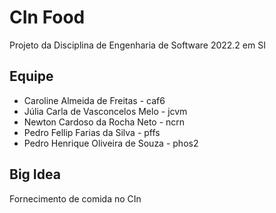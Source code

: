 # CIn Food
Projeto da Disciplina de Engenharia de Software 2022.2 em SI


## Equipe

- Caroline Almeida de Freitas - caf6 
- Júlia Carla de Vasconcelos Melo - jcvm 
- Newton Cardoso da Rocha Neto - ncrn 
- Pedro Fellip Farias da Silva - pffs 
- Pedro Henrique Oliveira de Souza - phos2


## Big Idea

  Fornecimento de comida no CIn
